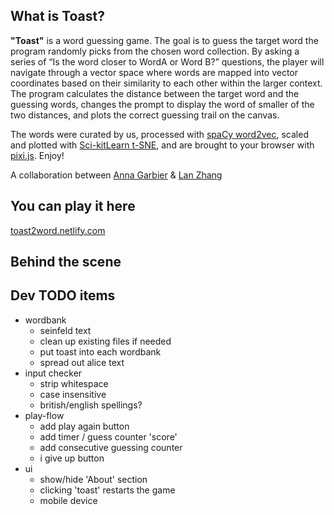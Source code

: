## What is Toast?
**"Toast"** is a word guessing game. The goal is to guess the target word the program randomly picks from the chosen word collection. By asking a series of “Is the word closer to WordA or Word B?” questions, the player will navigate through a vector space where words are mapped into vector coordinates based on their similarity to each other within the larger context. The program calculates the distance between the target word and the guessing words, changes the prompt to display the word of smaller of the two distances, and plots the correct guessing trail on the canvas.

The words were curated by us, processed with [spaCy word2vec](https://spacy.io/usage/vectors-similarity), scaled and plotted with [Sci-kitLearn t-SNE](https://scikit-learn.org/stable/modules/generated/sklearn.manifold.TSNE.html), and are brought to your browser with [pixi.js](https://www.pixijs.com/). Enjoy!

A collaboration between [Anna Garbier](https://annagarbier.github.io/) & [Lan Zhang](iamlanzhang.com)

## You can play it here
[toast2word.netlify.com](toast2word.netlify.com)

## Behind the scene


## Dev TODO items

-   wordbank
    -   seinfeld text
    -   clean up existing files if needed
    -   put toast into each wordbank
    -   spread out alice text
-   input checker
    -   strip whitespace
    -   case insensitive
    -   british/english spellings?
-   play-flow
    -   add play again button
    -   add timer / guess counter 'score'
    -   add consecutive guessing counter 
    -   i give up button
-   ui
    -   show/hide 'About' section
    -   clicking 'toast' restarts the game
    -   mobile device